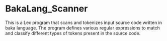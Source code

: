 # BakaLang_Scanner
 This is a Lex program that scans and tokenizes input source code written in baka language. 
 The program defines various regular expressions to match and classify different types of tokens present in the source code.

